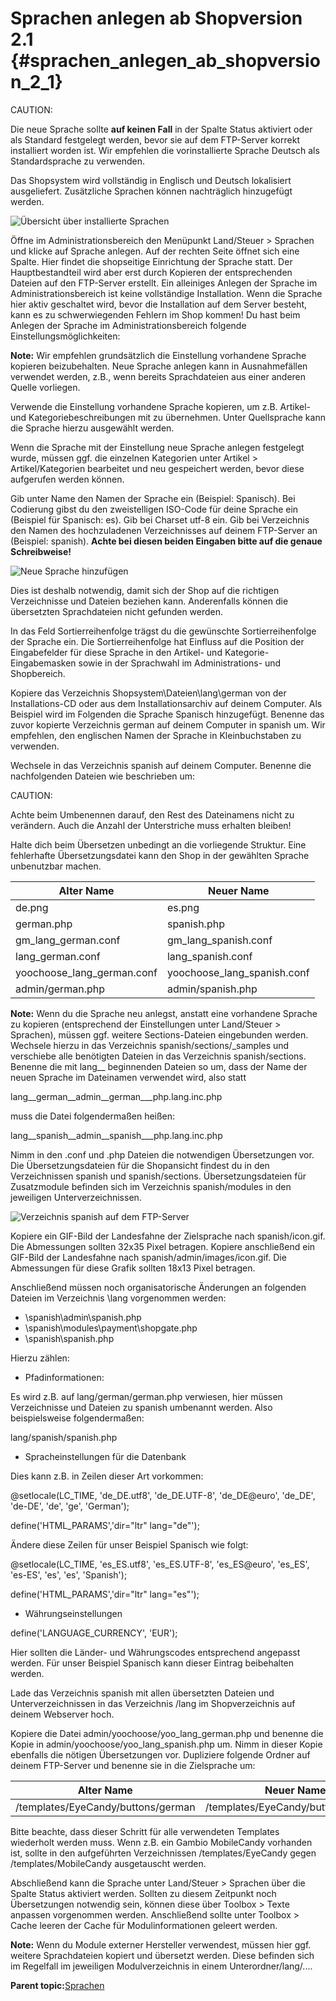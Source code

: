 # Sprachen anlegen ab Shopversion 2.1 {#sprachen_anlegen_ab_shopversion_2_1}

CAUTION:

Die neue Sprache sollte **auf keinen Fall** in der Spalte Status aktiviert oder als Standard festgelegt werden, bevor sie auf dem FTP-Server korrekt installiert worden ist. Wir empfehlen die vorinstallierte Sprache Deutsch als Standardsprache zu verwenden.

Das Shopsystem wird vollständig in Englisch und Deutsch lokalisiert ausgeliefert. Zusätzliche Sprachen können nachträglich hinzugefügt werden.

![](Bilder/Abb052_UebersichtUeberInstallierteSprachen.png "Übersicht über installierte Sprachen")

Öffne im Administrationsbereich den Menüpunkt Land/Steuer \> Sprachen und klicke auf Sprache anlegen. Auf der rechten Seite öffnet sich eine Spalte. Hier findet die shopseitige Einrichtung der Sprache statt. Der Hauptbestandteil wird aber erst durch Kopieren der entsprechenden Dateien auf den FTP-Server erstellt. Ein alleiniges Anlegen der Sprache im Administrationsbereich ist keine vollständige Installation. Wenn die Sprache hier aktiv geschaltet wird, bevor die Installation auf dem Server besteht, kann es zu schwerwiegenden Fehlern im Shop kommen! Du hast beim Anlegen der Sprache im Administrationsbereich folgende Einstellungsmöglichkeiten:

**Note:** Wir empfehlen grundsätzlich die Einstellung vorhandene Sprache kopieren beizubehalten. Neue Sprache anlegen kann in Ausnahmefällen verwendet werden, z.B., wenn bereits Sprachdateien aus einer anderen Quelle vorliegen.

Verwende die Einstellung vorhandene Sprache kopieren, um z.B. Artikel- und Kategoriebeschreibungen mit zu übernehmen. Unter Quellsprache kann die Sprache hierzu ausgewählt werden.

Wenn die Sprache mit der Einstellung neue Sprache anlegen festgelegt wurde, müssen ggf. die einzelnen Kategorien unter Artikel \> Artikel/Kategorien bearbeitet und neu gespeichert werden, bevor diese aufgerufen werden können.

Gib unter Name den Namen der Sprache ein \(Beispiel: Spanisch\). Bei Codierung gibst du den zweistelligen ISO-Code für deine Sprache ein \(Beispiel für Spanisch: es\). Gib bei Charset utf-8 ein. Gib bei Verzeichnis den Namen des hochzuladenen Verzeichnisses auf deinem FTP-Server an \(Beispiel: spanish\). **Achte bei diesen beiden Eingaben bitte auf die genaue Schreibweise!**

![](Bilder/Abb053_neueSpracheHinzufuegen.png "Neue Sprache hinzufügen")

Dies ist deshalb notwendig, damit sich der Shop auf die richtigen Verzeichnisse und Dateien beziehen kann. Anderenfalls können die übersetzten Sprachdateien nicht gefunden werden.

In das Feld Sortierreihenfolge trägst du die gewünschte Sortierreihenfolge der Sprache ein. Die Sortierreihenfolge hat Einfluss auf die Position der Eingabefelder für diese Sprache in den Artikel- und Kategorie-Eingabemasken sowie in der Sprachwahl im Administrations- und Shopbereich.

Kopiere das Verzeichnis Shopsystem\\Dateien\\lang\\german von der Installations-CD oder aus dem Installationsarchiv auf deinem Computer. Als Beispiel wird im Folgenden die Sprache Spanisch hinzugefügt. Benenne das zuvor kopierte Verzeichnis german auf deinem Computer in spanish um. Wir empfehlen, den englischen Namen der Sprache in Kleinbuchstaben zu verwenden.

Wechsele in das Verzeichnis spanish auf deinem Computer. Benenne die nachfolgenden Dateien wie beschrieben um:

CAUTION:

Achte beim Umbenennen darauf, den Rest des Dateinamens nicht zu verändern. Auch die Anzahl der Unterstriche muss erhalten bleiben!

Halte dich beim Übersetzen unbedingt an die vorliegende Struktur. Eine fehlerhafte Übersetzungsdatei kann den Shop in der gewählten Sprache unbenutzbar machen.

|Alter Name|Neuer Name|
|----------|----------|
|de.png|es.png|
|german.php|spanish.php|
|gm\_lang\_german.conf|gm\_lang\_spanish.conf|
|lang\_german.conf|lang\_spanish.conf|
|yoochoose\_lang\_german.conf|yoochoose\_lang\_spanish.conf|
|admin/german.php|admin/spanish.php|

**Note:** Wenn du die Sprache neu anlegst, anstatt eine vorhandene Sprache zu kopieren \(entsprechend der Einstellungen unter Land/Steuer \> Sprachen\), müssen ggf. weitere Sections-Dateien eingebunden werden. Wechsele hierzu in das Verzeichnis spanish/sections/\_samples und verschiebe alle benötigten Dateien in das Verzeichnis spanish/sections. Benenne die mit lang\_\_ beginnenden Dateien so um, dass der Name der neuen Sprache im Dateinamen verwendet wird, also statt

lang\_\_german\_\_admin\_\_german\_\_\_php.lang.inc.php

muss die Datei folgendermaßen heißen:

lang\_\_spanish\_\_admin\_\_spanish\_\_\_php.lang.inc.php

Nimm in den .conf und .php Dateien die notwendigen Übersetzungen vor. Die Übersetzungsdateien für die Shopansicht findest du in den Verzeichnissen spanish und spanish/sections. Übersetzungsdateien für Zusatzmodule befinden sich im Verzeichnis spanish/modules in den jeweiligen Unterverzeichnissen.

![](Bilder/Abb054_VerzeichnisSpanishAufDemFTP_Server.png "Verzeichnis spanish auf dem FTP-Server")

Kopiere ein GIF-Bild der Landesfahne der Zielsprache nach spanish/icon.gif. Die Abmessungen sollten 32x35 Pixel betragen. Kopiere anschließend ein GIF-Bild der Landesfahne nach spanish/admin/images/icon.gif. Die Abmessungen für diese Grafik sollten 18x13 Pixel betragen.

Anschließend müssen noch organisatorische Änderungen an folgenden Dateien im Verzeichnis \\lang vorgenommen werden:

-   \\spanish\\admin\\spanish.php
-   \\spanish\\modules\\payment\\shopgate.php
-   \\spanish\\spanish.php

Hierzu zählen:

-   Pfadinformationen:

Es wird z.B. auf lang/german/german.php verwiesen, hier müssen Verzeichnisse und Dateien zu spanish umbenannt werden. Also beispielsweise folgendermaßen:

lang/spanish/spanish.php

-   Spracheinstellungen für die Datenbank

Dies kann z.B. in Zeilen dieser Art vorkommen:

@setlocale\(LC\_TIME, 'de\_DE.utf8', 'de\_DE.UTF-8', 'de\_DE@euro', 'de\_DE', 'de-DE', 'de', 'ge', 'German'\);

define\('HTML\_PARAMS','dir="ltr" lang="de"'\);

Ändere diese Zeilen für unser Beispiel Spanisch wie folgt:

@setlocale\(LC\_TIME, 'es\_ES.utf8', 'es\_ES.UTF-8', 'es\_ES@euro', 'es\_ES', 'es-ES', 'es', 'es', 'Spanish'\);

define\('HTML\_PARAMS','dir="ltr" lang="es"'\);

-   Währungseinstellungen

define\('LANGUAGE\_CURRENCY', 'EUR'\);

Hier sollten die Länder- und Währungscodes entsprechend angepasst werden. Für unser Beispiel Spanisch kann dieser Eintrag beibehalten werden.

Lade das Verzeichnis spanish mit allen übersetzten Dateien und Unterverzeichnissen in das Verzeichnis /lang im Shopverzeichnis auf deinem Webserver hoch.

Kopiere die Datei admin/yoochoose/yoo\_lang\_german.php und benenne die Kopie in admin/yoochoose/yoo\_lang\_spanish.php um. Nimm in dieser Kopie ebenfalls die nötigen Übersetzungen vor. Dupliziere folgende Ordner auf deinem FTP-Server und benenne sie in die Zielsprache um:

|Alter Name|Neuer Name|
|----------|----------|
|/templates/EyeCandy/buttons/german|/templates/EyeCandy/buttons/spanish|

Bitte beachte, dass dieser Schritt für alle verwendeten Templates wiederholt werden muss. Wenn z.B. ein Gambio MobileCandy vorhanden ist, sollte in den aufgeführten Verzeichnissen /templates/EyeCandy gegen /templates/MobileCandy ausgetauscht werden.

Abschließend kann die Sprache unter Land/Steuer \> Sprachen über die Spalte Status aktiviert werden. Sollten zu diesem Zeitpunkt noch Übersetzungen notwendig sein, können diese über Toolbox \> Texte anpassen vorgenommen werden. Anschließend sollte unter Toolbox \> Cache leeren der Cache für Modulinformationen geleert werden.

**Note:** Wenn du Module externer Hersteller verwendest, müssen hier ggf. weitere Sprachdateien kopiert und übersetzt werden. Diese befinden sich im Regelfall im jeweiligen Modulverzeichnis in einem Unterordner/lang/....

**Parent topic:**[Sprachen](6_2_Sprachen.md)

